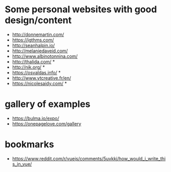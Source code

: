 # Some personal websites with good design/content

- http://donnemartin.com/
- https://jgthms.com/
- http://seanhalpin.io/
- http://melaniedaveid.com/
- http://www.albinotonnina.com/
- http://thalida.com/ *
- http://nik.org/ *
- https://osvaldas.info/ *
- http://www.vtcreative.fr/en/
- https://nicolesaidy.com/ *


# gallery of examples 
- https://bulma.io/expo/
- https://onepagelove.com/gallery



# bookmarks 
- https://www.reddit.com/r/vuejs/comments/5uvkkj/how_would_i_write_this_in_vue/
